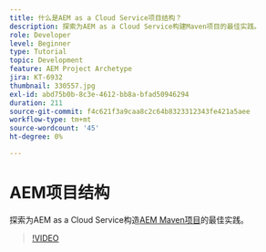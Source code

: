 ```yaml
---
title: 什么是AEM as a Cloud Service项目结构？
description: 探索为AEM as a Cloud Service构建Maven项目的最佳实践。
role: Developer
level: Beginner
type: Tutorial
topic: Development
feature: AEM Project Archetype
jira: KT-6932
thumbnail: 330557.jpg
exl-id: abd75b0b-8c3e-4612-bb8a-bfad50946294
duration: 211
source-git-commit: f4c621f3a9caa8c2c64b8323312343fe421a5aee
workflow-type: tm+mt
source-wordcount: '45'
ht-degree: 0%

---
```


# AEM项目结构

探索为AEM as a Cloud Service构造[AEM Maven项目](https://experienceleague.adobe.com/docs/experience-manager-cloud-service/implementing/developing/aem-project-content-package-structure.html?lang=zh-Hans#developing)的最佳实践。

>[!VIDEO](https://video.tv.adobe.com/v/345886?quality=12&learn=on&captions=chi_hans)
